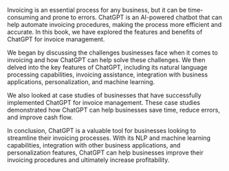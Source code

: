 
Invoicing is an essential process for any business, but it can be time-consuming and prone to errors. ChatGPT is an AI-powered chatbot that can help automate invoicing procedures, making the process more efficient and accurate. In this book, we have explored the features and benefits of ChatGPT for invoice management.

We began by discussing the challenges businesses face when it comes to invoicing and how ChatGPT can help solve these challenges. We then delved into the key features of ChatGPT, including its natural language processing capabilities, invoicing assistance, integration with business applications, personalization, and machine learning.

We also looked at case studies of businesses that have successfully implemented ChatGPT for invoice management. These case studies demonstrated how ChatGPT can help businesses save time, reduce errors, and improve cash flow.

In conclusion, ChatGPT is a valuable tool for businesses looking to streamline their invoicing processes. With its NLP and machine learning capabilities, integration with other business applications, and personalization features, ChatGPT can help businesses improve their invoicing procedures and ultimately increase profitability.
